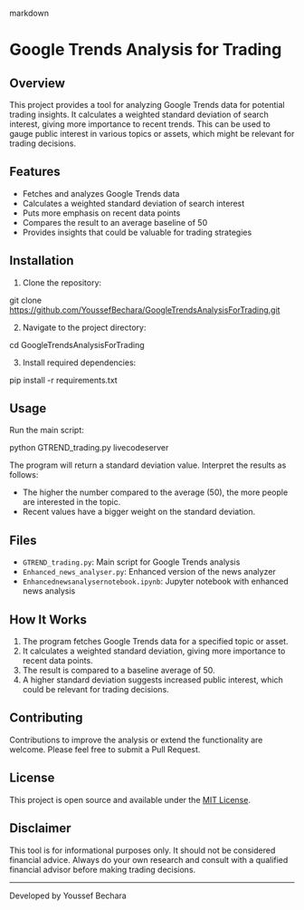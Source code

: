 markdown

# Google Trends Analysis for Trading

## Overview

This project provides a tool for analyzing Google Trends data for potential trading insights. It calculates a weighted standard deviation of search interest, giving more importance to recent trends. This can be used to gauge public interest in various topics or assets, which might be relevant for trading decisions.

## Features

- Fetches and analyzes Google Trends data
- Calculates a weighted standard deviation of search interest
- Puts more emphasis on recent data points
- Compares the result to an average baseline of 50
- Provides insights that could be valuable for trading strategies

## Installation

1. Clone the repository:

git clone https://github.com/YoussefBechara/GoogleTrendsAnalysisForTrading.git


2. Navigate to the project directory:

cd GoogleTrendsAnalysisForTrading


3. Install required dependencies:

pip install -r requirements.txt


## Usage

Run the main script:

python GTREND_trading.py
livecodeserver


The program will return a standard deviation value. Interpret the results as follows:
- The higher the number compared to the average (50), the more people are interested in the topic.
- Recent values have a bigger weight on the standard deviation.

## Files

- `GTREND_trading.py`: Main script for Google Trends analysis
- `Enhanced_news_analyser.py`: Enhanced version of the news analyzer
- `Enhancednewsanalysernotebook.ipynb`: Jupyter notebook with enhanced news analysis

## How It Works

1. The program fetches Google Trends data for a specified topic or asset.
2. It calculates a weighted standard deviation, giving more importance to recent data points.
3. The result is compared to a baseline average of 50.
4. A higher standard deviation suggests increased public interest, which could be relevant for trading decisions.

## Contributing

Contributions to improve the analysis or extend the functionality are welcome. Please feel free to submit a Pull Request.

## License

This project is open source and available under the [MIT License](LICENSE).

## Disclaimer

This tool is for informational purposes only. It should not be considered financial advice. Always do your own research and consult with a qualified financial advisor before making trading decisions.

---

Developed by Youssef Bechara
